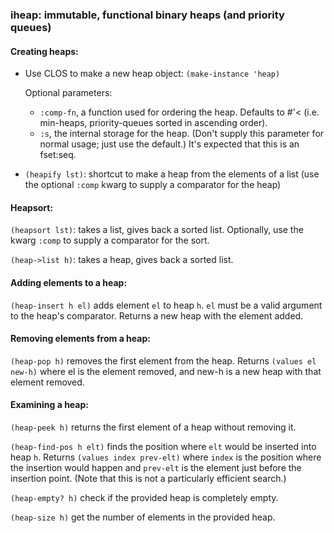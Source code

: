 ### iheap: immutable, functional binary heaps (and priority queues)

#### Creating heaps:

- Use CLOS to make a new heap object: `(make-instance 'heap)`

  Optional parameters:
  - `:comp-fn`, a function used for ordering the heap.  Defaults to #'< (i.e. min-heaps, priority-queues sorted in ascending order).
  - `:s`, the internal storage for the heap.  (Don't supply this parameter for normal usage; just use the default.)  It's expected that this is an fset:seq.

- `(heapify lst)`: shortcut to make a heap from the elements of a list (use the optional `:comp` kwarg to supply a comparator for the heap)

#### Heapsort:

`(heapsort lst)`: takes a list, gives back a sorted list.  Optionally, use the kwarg `:comp` to supply a comparator for the sort.

`(heap->list h)`: takes a heap, gives back a sorted list.

#### Adding elements to a heap:

`(heap-insert h el)` adds element `el` to heap `h`.  `el` must be a valid argument to the heap's comparator.  Returns a new heap with the element added.

#### Removing elements from a heap:

`(heap-pop h)` removes the first element from the heap.  Returns `(values el new-h)` where el is the element removed, and new-h is a new heap with that element removed.

#### Examining a heap:

`(heap-peek h)` returns the first element of a heap without removing it.

`(heap-find-pos h elt)` finds the position where `elt` would be inserted into heap `h`.  Returns `(values index prev-elt)` where `index` is the position where the insertion would happen and `prev-elt` is the element just before the insertion point.  (Note that this is not a particularly efficient search.)

`(heap-empty? h)` check if the provided heap is completely empty.

`(heap-size h)` get the number of elements in the provided heap.
